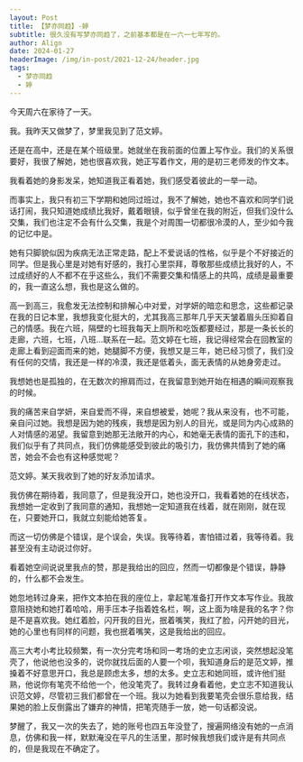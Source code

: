 ```yaml
---
layout: Post
title: 【梦亦同趋】-婷
subtitle: 很久没有写梦亦同趋了，之前基本都是在一六一七年写的。
author: Align
date: 2024-01-27
headerImage: /img/in-post/2021-12-24/header.jpg
tags:
  - 梦亦同趋
  - 婷
---
```


今天周六在家待了一天。

我。我昨天又做梦了，梦里我见到了范文婷。

还是在高中，还是在某个班级里。她就坐在我前面的位置上写作业。我们的关系很要好，我很了解她，她也很喜欢我，她正写着作文，用的是初三老师发的作文本。

我看着她的身影发呆，她知道我正看着她，我们感受着彼此的一举一动。

而事实上，我只有初三下学期和她同过班过，我不了解她，她也不喜欢和同学们说话打闹，我只知道她成绩比我好，戴着眼镜，似乎曾坐在我的附近，但我们没什么交集，我们也注定不会有什么交集，我是个对周围一切都很冷漠的人，至少如今我的记忆中是。

她有只脚貌似因为疾病无法正常走路，配上不爱说话的性格，似乎是个不好接近的同学。但是我心里是对她有好感的，我打心里崇拜，尊敬那些成绩比我好的人，不过成绩好的人不都不在乎这些么，我们不需要交集和情感上的共鸣，成绩是最重要的，我一直这么想，我也是这么做的。

高一到高三，我愈发无法控制和排解心中对爱，对学妍的暗恋和思念，这些都记录在我的日记本里，我想我变化挺大的，尤其我高三那年几乎天天皱着眉头压抑着自己的情感。我在六班，隔壁的七班我每天上厕所和吃饭都要经过，那是一条长长的走廊，六班，七班，八班…联系在一起。范文婷在七班，我记得经常会在回教室的走廊上看到迎面而来的她，她腿脚不方便，我想又是三年，她已经习惯了，我们没有任何的交情，我还是一样的冷漠，我还是低着头，面无表情的从她身旁走过。

我想她也是孤独的，在无数次的擦肩而过，在我留意到她开始在相遇的瞬间观察我的时候。

我的痛苦来自学妍，来自爱而不得，来自想被爱，她呢？我从来没有，也不可能，亲自问过她。我想是因为她的残疾，我想是因为别人的目光，或是同为内心成熟的人对情感的渴望。我留意到她那无法敞开的内心，和她毫无表情的面孔下的违和，我们似乎有了共同点，我们仿佛能感受到彼此的吸引力，我仿佛共情到了她的痛苦，她会不会也有这种感觉呢？

范文婷。某天我收到了她的好友添加请求。

我仿佛在期待着，我同意了，但是我没开口，她也没开口，我看着她的在线状态，我想她一定收到了我同意的通知，我想她一定知道我在线着，就在刚刚，就在现在，只要她开口，我就立刻能给她答复。

而这一切仿佛是个错误，是个误会，失误。我等待着，害怕错过着，我等待着。我甚至没有主动说过你好。

看着她空间说说里我点的赞，那是我给出的回应，然而一切都像是个错误，静静的，什么都不会发生。

她忽地转过身来，把作文本拍在我的座位上，拿起笔准备打开作文本写作业。我故意阻挠她和她打着哈哈，用手压本子指着姓名栏，啊，这上面为啥是我的名字？你是不是喜欢我。她红着脸，闪开我的目光，抿着嘴笑，我红了脸，闪开她的目光，她的心里也有同样的问题，我也抿着嘴笑，这是我给出的回应。

高三大考小考比较频繁，有一次分完考场和同一考场的史立志闲谈，突然想起没笔壳了，他说他也没多的，说你就找后面的人要一个呗，我知道身后的是范文婷，推搡着不好意思开口，我总是顾虑太多，想的太多。史立志和她同班，或许他们挺熟，他说你有笔壳不给他一个，他没笔壳了。我转过身看着他，史立志不知道我认识范文婷，尽管初三我们都曾在一个班。我以为她看到我要笔壳会很乐意给我，结果她的脸上反倒露出了嫌弃的神情，把笔壳随手一放，她一句话都没说。

梦醒了，我又一次的失去了，她的账号也四五年没登了，搜遍网络没有她的一点消息，仿佛和我一样，默默淹没在平凡的生活里，那时候我想我们或许是有共同点的，但是我现在不确定了。
